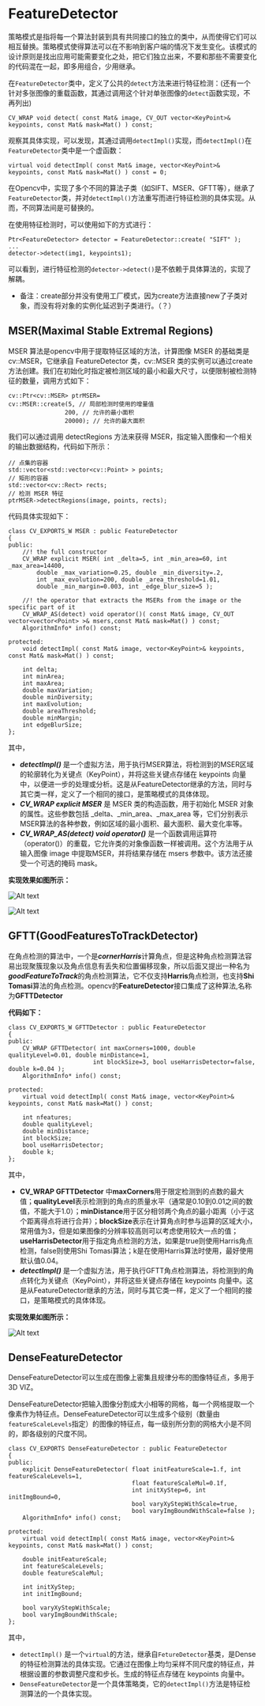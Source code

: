 # FeatureDetector

策略模式是指将每一个算法封装到具有共同接口的独立的类中，从而使得它们可以相互替换。策略模式使得算法可以在不影响到客户端的情况下发生变化。该模式的设计原则是找出应用可能需要变化之处，把它们独立出来，不要和那些不需要变化的代码混在一起，即多用组合，少用继承。

在``FeatureDetector``类中，定义了公共的``detect``方法来进行特征检测：(还有一个针对多张图像的重载函数，其通过调用这个针对单张图像的``detect``函数实现，不再列出)
```
CV_WRAP void detect( const Mat& image, CV_OUT vector<KeyPoint>& keypoints, const Mat& mask=Mat() ) const;
```
观察其具体实现，可以发现，其通过调用``detectImpl()``实现，而``detectImpl()``在``FeatureDetector``类中是一个虚函数：
```
virtual void detectImpl( const Mat& image, vector<KeyPoint>& keypoints, const Mat& mask=Mat() ) const = 0;
```
在Opencv中，实现了多个不同的算法子类（如SIFT、MSER、GFTT等），继承了``FeatureDetector``类，并对``detectImpl()``方法重写而进行特征检测的具体实现。从而，不同算法间是可替换的。

在使用特征检测时，可以使用如下的方式进行：
```
Ptr<FeatureDetector> detector = FeatureDetector::create( "SIFT" );
...
detector->detect(img1, keypoints1);
```
可以看到，进行特征检测的``detector->detect()``是不依赖于具体算法的，实现了解耦。

* 备注：create部分并没有使用工厂模式，因为create方法直接new了子类对象，而没有将对象的实例化延迟到子类进行。（？）


## MSER(Maximal Stable Extremal Regions)

MSER 算法是opencv中用于提取特征区域的方法，计算图像 MSER 的基础类是 cv::MSER，它继承自 FeatureDetector 类，cv::MSER 类的实例可以通过create 方法创建。我们在初始化时指定被检测区域的最小和最大尺寸，以便限制被检测特征的数量，调用方式如下：

    cv::Ptr<cv::MSER> ptrMSER=
    cv::MSER::create(5, // 局部检测时使用的增量值
                    200, // 允许的最小面积
                    20000); // 允许的最大面积

我们可以通过调用 detectRegions 方法来获得 MSER，指定输入图像和一个相关的输出数据结构，代码如下所示：

    // 点集的容器
    std::vector<std::vector<cv::Point> > points;
    // 矩形的容器
    std::vector<cv::Rect> rects;
    // 检测 MSER 特征
    ptrMSER->detectRegions(image, points, rects);
代码具体实现如下：

    class CV_EXPORTS_W MSER : public FeatureDetector
    {
    public:
        //! the full constructor
        CV_WRAP explicit MSER( int _delta=5, int _min_area=60, int _max_area=14400,
            double _max_variation=0.25, double _min_diversity=.2,
            int _max_evolution=200, double _area_threshold=1.01,
            double _min_margin=0.003, int _edge_blur_size=5 );
    
        //! the operator that extracts the MSERs from the image or the specific part of it
        CV_WRAP_AS(detect) void operator()( const Mat& image, CV_OUT vector<vector<Point> >& msers,const Mat& mask=Mat() ) const;
        AlgorithmInfo* info() const;
    
    protected:
        void detectImpl( const Mat& image, vector<KeyPoint>& keypoints, const Mat& mask=Mat() ) const;
    
        int delta;
        int minArea;
        int maxArea;
        double maxVariation;
        double minDiversity;
        int maxEvolution;
        double areaThreshold;
        double minMargin;
        int edgeBlurSize;
    };
其中，

* ***detectImpl()*** 是一个虚拟方法，用于执行MSER算法，将检测到的MSER区域的轮廓转化为关键点（KeyPoint），并将这些关键点存储在 keypoints 向量中，以便进一步的处理或分析。这是从FeatureDetector继承的方法，同时与其它类一样，定义了一个相同的接口，是策略模式的具体体现。
* ***CV_WRAP explicit MSER*** 是 MSER 类的构造函数，用于初始化 MSER 对象的属性。这些参数包括 _delta、_min_area、_max_area 等，它们分别表示MSER算法的各种参数，例如区域的最小面积、最大面积、最大变化率等。
* ***CV_WRAP_AS(detect) void operator()*** 是一个函数调用运算符（operator()）的重载，它允许类的对象像函数一样被调用。这个方法用于从输入图像 image 中提取MSER，并将结果存储在 msers 参数中。该方法还接受一个可选的掩码 mask。

**实现效果如图所示：**

![Alt text](./assets/1.png)

![Alt text](./assets/2.png)

## GFTT(GoodFeaturesToTrackDetector)

在角点检测的算法中，一个是***cornerHarris***计算角点，但是这种角点检测算法容易出现聚簇现象以及角点信息有丢失和位置偏移现象，所以后面又提出一种名为***goodFeatureToTrack***的角点检测算法，它不仅支持**Harris**角点检测，也支持**Shi Tomasi**算法的角点检测。opencv的**FeatureDetector**接口集成了这种算法,名称为**GFTTDetector**

**代码如下：**

    class CV_EXPORTS_W GFTTDetector : public FeatureDetector
    {
    public:
        CV_WRAP GFTTDetector( int maxCorners=1000, double qualityLevel=0.01, double minDistance=1,
                            int blockSize=3, bool useHarrisDetector=false, double k=0.04 );
        AlgorithmInfo* info() const;
    
    protected:
        virtual void detectImpl( const Mat& image, vector<KeyPoint>& keypoints, const Mat& mask=Mat() ) const;
    
        int nfeatures;
        double qualityLevel;
        double minDistance;
        int blockSize;
        bool useHarrisDetector;
        double k;
    };
其中，
* **CV_WRAP GFTTDetector** 中**maxCorners**用于限定检测到的点数的最大值；**qualityLevel**表示检测到的角点的质量水平（通常是0.10到0.01之间的数值，不能大于1.0）；**minDistance**用于区分相邻两个角点的最小距离（小于这个距离得点将进行合并）；**blockSize**表示在计算角点时参与运算的区域大小，常用值为3，但是如果图像的分辨率较高则可以考虑使用较大一点的值；**useHarrisDetector**用于指定角点检测的方法，如果是true则使用Harris角点检测，false则使用Shi Tomasi算法；k是在使用Harris算法时使用，最好使用默认值0.04。
* ***detectImpl()*** 是一个虚拟方法，用于执行GFTT角点检测算法，将检测到的角点转化为关键点（KeyPoint），并将这些关键点存储在 keypoints 向量中。这是从FeatureDetector继承的方法，同时与其它类一样，定义了一个相同的接口，是策略模式的具体体现。

**实现效果如图所示：**

![Alt text](./assets/image.png)

## DenseFeatureDetector
DenseFeatureDetector可以生成在图像上密集且规律分布的图像特征点，多用于3D VIZ。

DenseFeatureDetector把输入图像分割成大小相等的网格，每一个网格提取一个像素作为特征点。DenseFeatureDetector可以生成多个级别（数量由``featureScaleLevels``指定）的图像的特征点，每一级别所分割的网格大小是不同的，即各级别的尺度不同。

```
class CV_EXPORTS DenseFeatureDetector : public FeatureDetector
{
public:
    explicit DenseFeatureDetector( float initFeatureScale=1.f, int featureScaleLevels=1,
                                   float featureScaleMul=0.1f,
                                   int initXyStep=6, int initImgBound=0,
                                   bool varyXyStepWithScale=true,
                                   bool varyImgBoundWithScale=false );
    AlgorithmInfo* info() const;

protected:
    virtual void detectImpl( const Mat& image, vector<KeyPoint>& keypoints, const Mat& mask=Mat() ) const;

    double initFeatureScale;
    int featureScaleLevels;
    double featureScaleMul;

    int initXyStep;
    int initImgBound;

    bool varyXyStepWithScale;
    bool varyImgBoundWithScale;
};
```
其中，

* ``detectImpl()`` 是一个``virtual``的方法，继承自``FetureDetector``基类，是Dense的特征检测算法的具体实现。它通过在图像上均匀采样不同尺度的特征点，并根据设置的参数调整尺度和步长。生成的特征点存储在 keypoints 向量中。
* ``DenseFeatureDetector``是一个具体策略类，它的``detectImpl()``方法是特征检测算法的一个具体实现。